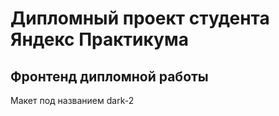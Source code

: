 # Дипломный проект студента Яндекс Практикума

## Фронтенд дипломной работы

Макет под названием dark-2
